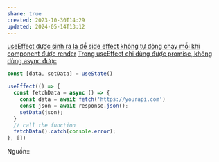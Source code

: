 ```yaml
---
share: true
created: 2023-10-30T14:29
updated: 2024-05-14T13:12
---
```

[useEffect được sinh ra là để side effect không tự động chạy mỗi khi component được render](./useEffect%20%C4%91%C6%B0%E1%BB%A3c%20sinh%20ra%20l%C3%A0%20%C4%91%E1%BB%83%20side%20effect%20kh%C3%B4ng%20t%E1%BB%B1%20%C4%91%E1%BB%99ng%20ch%E1%BA%A1y%20m%E1%BB%97i%20khi%20component%20%C4%91%C6%B0%E1%BB%A3c%20render.md)
[Trong useEffect chỉ dùng được promise, không dùng async được](./Trong%20useEffect%20ch%E1%BB%89%20d%C3%B9ng%20%C4%91%C6%B0%E1%BB%A3c%20promise,%20kh%C3%B4ng%20d%C3%B9ng%20async%20%C4%91%C6%B0%E1%BB%A3c.md) 
```ts
const [data, setData] = useState()

useEffect(() => {
  const fetchData = async () => {
    const data = await fetch('https://yourapi.com')
    const json = await response.json();
    setData(json);
  }
  // call the function
  fetchData().catch(console.error);
}, [])
```
Nguồn:: 